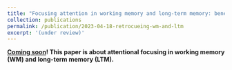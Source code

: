 ```yaml
---
title: "Focusing attention in working memory and long-term memory: benefits through dissociable processes"
collection: publications
permalink: /publication/2023-04-18-retrocueing-wm-and-ltm
excerpt: '(under review)'
---
```

**[Coming soon](http://daniel-gong.github.io/files/manuscript_04182023.pdf)! This paper is about attentional focusing in working memory (WM) and long-term memory (LTM).**
